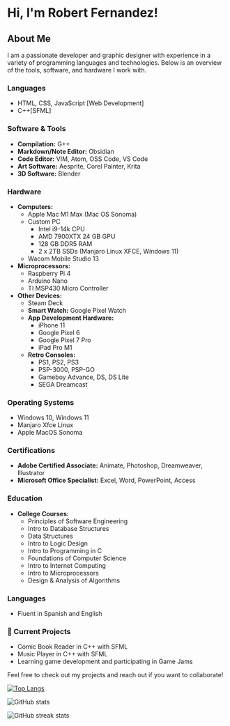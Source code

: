 
# Hi, I'm Robert Fernandez!

## About Me
I am a passionate developer and graphic designer with experience in a variety of programming languages and technologies. Below is an overview of the tools, software, and hardware I work with.

### Languages
- HTML, CSS, JavaScript [Web Development]
- C++[SFML]
### Software & Tools
- **Compilation:** G++
- **Markdown/Note Editor:** Obsidian
- **Code Editor:** VIM, Atom, OSS Code, VS Code
- **Art Software:** Aesprite, Corel Painter, Krita
- **3D Software:** Blender

### Hardware
- **Computers:**
  - Apple Mac M1 Max (Mac OS Sonoma)
  - Custom PC
    - Intel i9-14k CPU
    - AMD 7900XTX 24 GB GPU
    - 128 GB DDR5 RAM
    - 2 x 2TB SSDs (Manjaro Linux XFCE, Windows 11)
  - Wacom Mobile Studio 13
- **Microprocessors:**
  - Raspberry Pi 4
  - Arduino Nano
  - TI MSP430 Micro Controller
- **Other Devices:**
  - Steam Deck
  - **Smart Watch:** Google Pixel Watch
  - **App Development Hardware:** 
    - iPhone 11
    - Google Pixel 6
    - Google Pixel 7 Pro
    - iPad Pro M1
  - **Retro Consoles:**
    - PS1, PS2, PS3
    - PSP-3000, PSP-GO
    - Gameboy Advance, DS, DS Lite
    - SEGA Dreamcast

### Operating Systems
- Windows 10, Windows 11
- Manjaro Xfce Linux
- Apple MacOS Sonoma

### Certifications
- **Adobe Certified Associate:** Animate, Photoshop, Dreamweaver, Illustrator
- **Microsoft Office Specialist:** Excel, Word, PowerPoint, Access

### Education
- **College Courses:**
  - Principles of Software Engineering
  - Intro to Database Structures
  - Data Structures
  - Intro to Logic Design
  - Intro to Programming in C
  - Foundations of Computer Science
  - Intro to Internet Computing
  - Intro to Microprocessors
  - Design & Analysis of Algorithms

### Languages
- Fluent in Spanish and English

### 🔭 Current Projects
- Comic Book Reader in C++ with SFML
- Music Player in C++ with SFML
- Learning game development and participating in Game Jams

Feel free to check out my projects and reach out if you want to collaborate!

[![Top Langs](https://github-readme-stats.vercel.app/api/top-langs/?username=robfernan)](https://github.com/anuraghazra/github-readme-stats)

![GitHub stats](https://github-readme-stats.vercel.app/api?username=robfernan&show_icons=true)  


![GitHub streak stats](https://streak-stats.demolab.com/?user=robfernan)  

